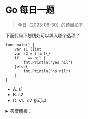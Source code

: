 # Go 每日一题

> 今日（2023-06-30）的题目如下

下面代码下划线处可以填入哪个选项？

```golang
func main() {
	var s1 []int
	var s2 = []int{}
	if __ == nil {
		fmt.Println("yes nil")
	}else{
		fmt.Println("no nil")
	}
}
```

- A. s1
- B. s2
- C. s1、s2 都可以


<details>
<summary>答案解析：</summary>
<div>

参考答案及解析：A。

知识点：nil 切片和空切片。nil 切片和 nil 相等，一般用来表示一个不存在的切片；空切片和 nil 不相等，表示一个空的集合。

---

### 3 楼

为什么不是都可以，题目仅仅是可以填入，并没有说要走第一个分支

### 4 楼

3 楼正解。都可以填， s2 == nil 返回的是 false, s1 == nil 返回的是 true


</div>
</details>

